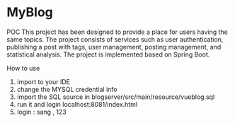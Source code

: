 # MyBlog
 POC
This project has been designed to provide a place for users having the same topics. The project consists of services such as user authentication, publishing a post with tags, user management, posting management, and statistical analysis. The project is implemented based on Spring Boot. 

How to use
1. import to your IDE
2. change the MYSQL credential info
3. import the SQL source in blogserver/src/main/resource/vueblog.sql
4. run it and login localhost:8081/index.html
5. login : sang , 123
